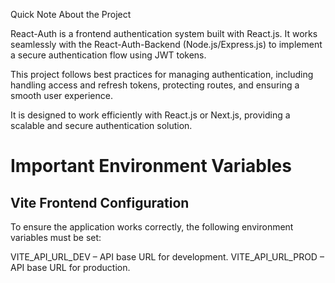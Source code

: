 Quick Note About the Project

React-Auth is a frontend authentication system built with React.js. It works seamlessly with the React-Auth-Backend (Node.js/Express.js) to implement a secure authentication flow using JWT tokens.

This project follows best practices for managing authentication, including handling access and refresh tokens, protecting routes, and ensuring a smooth user experience.

It is designed to work efficiently with React.js or Next.js, providing a scalable and secure authentication solution.


# Important Environment Variables

## Vite Frontend Configuration

To ensure the application works correctly, the following environment variables must be set:

VITE_API_URL_DEV – API base URL for development.
VITE_API_URL_PROD – API base URL for production.

